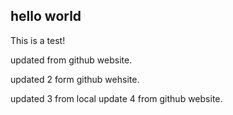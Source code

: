 ## hello world

This is a test!

updated from github website.

updated 2 form github wehsite.

updated 3 from local
update 4 from github website.
